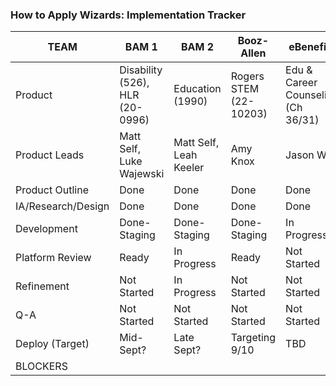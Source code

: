 ### How to Apply Wizards: Implementation Tracker


| TEAM                | BAM 1                             | BAM 2                     | Booz-Allen             |  eBenefits                         |
| -------------       | -------------                     | -------------             | -------------          | -------------                      |
| Product             | Disability (526),   HLR (20-0996) | Education (1990)          | Rogers STEM (22-10203) | Edu & Career Counseling (Ch 36/31) |
| Product Leads       | Matt Self, Luke Wajewski          | Matt Self, Leah Keeler    | Amy Knox               | Jason Wolf                         |
| Product Outline     | Done                              | Done                      | Done                   | Done                               |
| IA/Research/Design  | Done                              | Done                      | Done                   | Done                               |
| Development         | Done-Staging                      | Done-Staging              | Done-Staging           | In Progress                        |
| Platform Review     | Ready                             | In Progress               | Ready                  | Not Started                        |
| Refinement          | Not Started                       | In Progress               | Not Started            | Not Started                        |
| Q-A                 | Not Started                       | Not Started               | Not Started            | Not Started                        |
| Deploy (Target)     | Mid-Sept?                         | Late Sept?                | Targeting 9/10         | TBD                                |
| BLOCKERS            |                                   |                           |                        |                                    |

